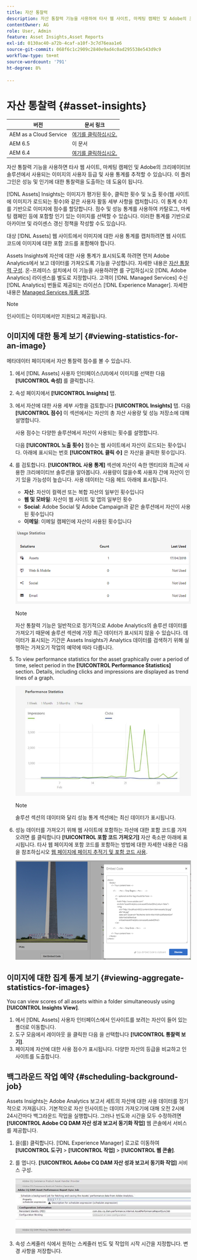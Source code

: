 ```yaml
---
title: 자산 통찰력
description: 자산 통찰력 기능을 사용하여 타사 웹 사이트, 마케팅 캠페인 및 Adobe의 크리에이티브 솔루션에서 사용되는 이미지의 사용자 등급 및 사용 통계를 추적하는 방법을 알아봅니다.
contentOwner: AG
role: User, Admin
feature: Asset Insights,Asset Reports
exl-id: 0130ac40-a72b-4caf-a10f-3c7d76eaa1e6
source-git-commit: 068f6c1c2909c2840e9ad4c0ad295538e543d9c9
workflow-type: tm+mt
source-wordcount: '791'
ht-degree: 8%

---
```


# 자산 통찰력 {#asset-insights}

| 버전 | 문서 링크 |
| -------- | ---------------------------- |
| AEM as a Cloud Service | [여기를 클릭하십시오.](https://experienceleague.adobe.com/docs/experience-manager-cloud-service/content/assets/manage/assets-insights.html?lang=en) |
| AEM 6.5 | 이 문서 |
| AEM 6.4 | [여기를 클릭하십시오.](https://experienceleague.adobe.com/docs/experience-manager-64/assets/managing/touch-ui-configuring-asset-insights.html?lang=en) |

자산 통찰력 기능을 사용하면 타사 웹 사이트, 마케팅 캠페인 및 Adobe의 크리에이티브 솔루션에서 사용되는 이미지의 사용자 등급 및 사용 통계를 추적할 수 있습니다. 이 플러그인은 성능 및 인기에 대한 통찰력을 도출하는 데 도움이 됩니다.

[!DNL Assets] Insights는 이미지가 평가된 횟수, 클릭한 횟수 및 노출 횟수(웹 사이트에 이미지가 로드되는 횟수)와 같은 사용자 활동 세부 사항을 캡처합니다. 이 통계 수치를 기반으로 이미지에 점수를 할당합니다. 점수 및 성능 통계를 사용하여 카탈로그, 마케팅 캠페인 등에 포함할 인기 있는 이미지를 선택할 수 있습니다. 이러한 통계를 기반으로 아카이브 및 라이센스 갱신 정책을 작성할 수도 있습니다.

대상 [!DNL Assets] 웹 사이트에서 이미지에 대한 사용 통계를 캡처하려면 웹 사이트 코드에 이미지에 대한 포함 코드를 포함해야 합니다.

Assets Insights에 자산에 대한 사용 통계가 표시되도록 하려면 먼저 Adobe Analytics에서 보고 데이터를 가져오도록 기능을 구성합니다. 자세한 내용은 [자산 통찰력 구성](/help/assets/configure-asset-insights.md). 온-프레미스 설치에서 이 기능을 사용하려면 를 구입하십시오 [!DNL Adobe Analytics] 라이센스를 별도로 지정합니다. 고객이 [!DNL Managed Services] 수신 [!DNL Analytics] 번들로 제공되는 라이선스 [!DNL Experience Manager]. 자세한 내용은 [Managed Services 제품 설명](https://helpx.adobe.com/legal/product-descriptions/adobe-experience-manager-managed-services.html).

>[!NOTE]
>
>인사이트는 이미지에서만 지원되고 제공됩니다.

## 이미지에 대한 통계 보기 {#viewing-statistics-for-an-image}

메타데이터 페이지에서 자산 통찰력 점수를 볼 수 있습니다.

1. 에서 [!DNL Assets] 사용자 인터페이스(UI)에서 이미지를 선택한 다음 **[!UICONTROL 속성]** 를 클릭합니다.
1. 속성 페이지에서 **[!UICONTROL Insights]** 탭.
1. 에서 자산에 대한 사용 세부 사항을 검토합니다 **[!UICONTROL Insights]** 탭. 다음 **[!UICONTROL 점수]** 이 섹션에서는 자산의 총 자산 사용량 및 성능 저장소에 대해 설명합니다.

   사용 점수는 다양한 솔루션에서 자산이 사용되는 횟수를 설명합니다.

   다음 **[!UICONTROL 노출 횟수]** 점수는 웹 사이트에서 자산이 로드되는 횟수입니다. 아래에 표시되는 번호 **[!UICONTROL 클릭 수]** 은 자산을 클릭한 횟수입니다.

1. 를 검토합니다. **[!UICONTROL 사용 통계]** 섹션에 자산이 속한 엔티티와 최근에 사용한 크리에이티브 솔루션을 알아봅니다. 사용량이 많을수록 사용자 간에 자산이 인기 있을 가능성이 높습니다. 사용 데이터는 다음 헤드 아래에 표시됩니다.

   * **자산**: 자산이 컬렉션 또는 복합 자산의 일부인 횟수입니다
   * **웹 및 모바일**: 자산이 웹 사이트 및 앱의 일부인 횟수
   * **Social**: Adobe Social 및 Adobe Campaign과 같은 솔루션에서 자산이 사용된 횟수입니다
   * **이메일**: 이메일 캠페인에 자산이 사용된 횟수입니다

   ![usage_statistics](assets/usage_statistics.png)

   >[!NOTE]
   >
   >자산 통찰력 기능은 일반적으로 정기적으로 Adobe Analytics의 솔루션 데이터를 가져오기 때문에 솔루션 섹션에 가장 최근 데이터가 표시되지 않을 수 있습니다. 데이터가 표시되는 기간은 Assets Insights가 Analytics 데이터를 검색하기 위해 실행하는 가져오기 작업의 예약에 따라 다릅니다.

1. To view performance statistics for the asset graphically over a period of time, select period in the **[!UICONTROL Performance Statistics]** section. Details, including clicks and impressions are displayed as trend lines of a graph.

   ![chlimage_1-3](assets/chlimage_1-3.jpeg)

   >[!NOTE]
   >
   >솔루션 섹션의 데이터와 달리 성능 통계 섹션에는 최신 데이터가 표시됩니다.

1. 성능 데이터를 가져오기 위해 웹 사이트에 포함하는 자산에 대한 포함 코드를 가져오려면 를 클릭합니다 **[!UICONTROL 포함 코드 가져오기]** 자산 축소판 아래에 표시됩니다. 타사 웹 페이지에 포함 코드를 포함하는 방법에 대한 자세한 내용은 다음을 참조하십시오 [웹 페이지에 페이지 추적기 및 포함 코드 사용](/help/assets/use-page-tracker.md).

   ![chlimage_1-98](assets/chlimage_1-303.png)

## 이미지에 대한 집계 통계 보기 {#viewing-aggregate-statistics-for-images}

You can view scores of all assets within a folder simultaneously using **[!UICONTROL Insights View]**.

1. 에서 [!DNL Assets] 사용자 인터페이스에서 인사이트를 보려는 자산이 들어 있는 폴더로 이동합니다.
1. 도구 모음에서 레이아웃 을 클릭한 다음 을 선택합니다 **[!UICONTROL 통찰력 보기]**.
1. 페이지에 자산에 대한 사용 점수가 표시됩니다. 다양한 자산의 등급을 비교하고 인사이트를 도출합니다.

## 백그라운드 작업 예약 {#scheduling-background-job}

Assets Insights는 Adobe Analytics 보고서 세트의 자산에 대한 사용 데이터를 정기적으로 가져옵니다. 기본적으로 자산 인사이트는 데이터 가져오기에 대해 오전 2시에 24시간마다 백그라운드 작업을 실행합니다. 그러나 빈도와 시간을 모두 수정하려면 **[!UICONTROL Adobe CQ DAM 자산 성과 보고서 동기화 작업]** 웹 콘솔에서 서비스를 제공합니다.

1. 을(를) 클릭합니다. [!DNL Experience Manager] 로고로 이동하여 **[!UICONTROL 도구]** > **[!UICONTROL 작업]** > **[!UICONTROL 웹 콘솔]**.
1. 를 엽니다. **[!UICONTROL Adobe CQ DAM 자산 성과 보고서 동기화 작업]** 서비스 구성.

   ![chlimage_1-99](assets/chlimage_1-304.png)

1. 속성 스케줄러 식에서 원하는 스케줄러 빈도 및 작업의 시작 시간을 지정합니다. 변경 사항을 저장합니다.
